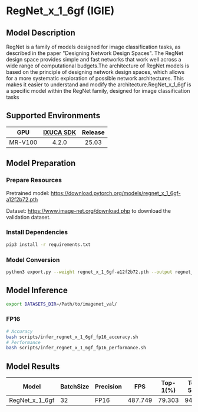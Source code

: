# RegNet_x_1_6gf (IGIE)

## Model Description

RegNet is a family of models designed for image classification tasks, as described in the paper "Designing Network Design Spaces". The RegNet design space provides simple and fast networks that work well across a wide range of computational budgets.The architecture of RegNet models is based on the principle of designing network design spaces, which allows for a more systematic exploration of possible network architectures. This makes it easier to understand and modify the architecture.RegNet_x_1_6gf is a specific model within the RegNet family, designed for image classification tasks

## Supported Environments

| GPU    | [IXUCA SDK](https://gitee.com/deep-spark/deepspark#%E5%A4%A9%E6%95%B0%E6%99%BA%E7%AE%97%E8%BD%AF%E4%BB%B6%E6%A0%88-ixuca) | Release |
| :----: | :----: | :----: |
| MR-V100 | 4.2.0     |  25.03  |

## Model Preparation

### Prepare Resources

Pretrained model: <https://download.pytorch.org/models/regnet_x_1_6gf-a12f2b72.pth>

Dataset: <https://www.image-net.org/download.php> to download the validation dataset.

### Install Dependencies

```bash
pip3 install -r requirements.txt
```

### Model Conversion

```bash
python3 export.py --weight regnet_x_1_6gf-a12f2b72.pth --output regnet_x_1_6gf.onnx
```

## Model Inference

```bash
export DATASETS_DIR=/Path/to/imagenet_val/
```

### FP16

```bash
# Accuracy
bash scripts/infer_regnet_x_1_6gf_fp16_accuracy.sh
# Performance
bash scripts/infer_regnet_x_1_6gf_fp16_performance.sh
```

## Model Results

| Model          | BatchSize | Precision | FPS     | Top-1(%) | Top-5(%) |
|----------------|-----------|-----------|---------|----------|----------|
| RegNet_x_1_6gf | 32        | FP16      | 487.749 | 79.303   | 94.624   |
